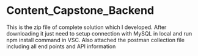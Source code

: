 # Content_Capstone_Backend
This is the zip file of complete solution which I developed. 
After downloading it just need to setup connection with MySQL in local and run npm install command in VSC.
Also attached the postman collection file including all end points and API information
